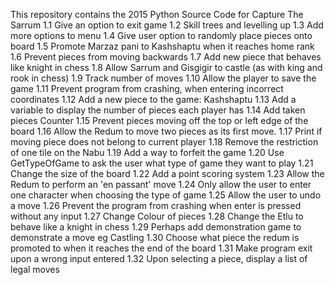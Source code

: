 
This repository contains the 2015 Python Source Code for Capture The Sarrum
1.1 Give an option to exit game
1.2 Skill trees and levelling up
1.3 Add more options to menu
1.4 Give user option to randomly place pieces onto board
1.5 Promote Marzaz pani to Kashshaptu when it reaches home rank
1.6 Prevent pieces from moving backwards
1.7 Add new piece that behaves like knight in chess
1.8 Allow Sarrum and Gisgigir to castle (as with king and rook in chess)
1.9 Track number of moves
1.10 Allow the player to save the game
1.11 Prevent program from crashing, when entering incorrect coordinates
1.12 Add a new piece to the game: Kashshaptu
1.13 Add a variable to display the number of pieces each player has
1.14 Add taken pieces Counter
1.15 Prevent pieces moving off the top or left edge of the board
1.16 Allow the Redum to move two pieces as its first move.
1.17 Print if moving piece does not belong to current player
1.18 Remove the restriction of one tile on the Nabu
1.19 Add a way to forfeit the game
1.20 Use GetTypeOfGame to ask the user what type of game they want to play
1.21 Change the size of the board
1.22 Add a point scoring system
1.23 Allow the Redum to perform an 'en passant' move
1.24 Only allow the user to enter one character when choosing the type of game
1.25 Allow the user to undo a move
1.26 Prevent the program from crashing when enter is pressed without any input
1.27 Change Colour of pieces
1.28 Change the Etlu to behave like a knight in chess
1.29 Perhaps add demonstration game to demonstrate a move eg Castling
1.30 Choose what piece the redum is promoted to when it reaches the end of the board
1.31 Make program exit upon a wrong input entered
1.32 Upon selecting a piece, display a list of legal moves
